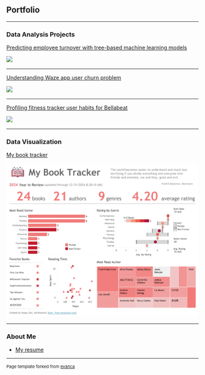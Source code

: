 ## Portfolio

---

### Data Analysis Projects 

[Predicting employee turnover with tree-based machine learning models](/sample_page.md)

<img src="images/dummy_thumbnail.jpg?raw=true"/>

---
[Understanding Waze app user churn problem](/pdf/sample_presentation.pdf)

<img src="images/dummy_thumbnail.jpg?raw=true"/>

---
[Profiling fitness tracker user habits for Bellabeat](http://example.com/)

<img src="images/dummy_thumbnail.jpg?raw=true"/>

---

### Data Visualization

[My book tracker](https://public.tableau.com/views/BookTracker_17344279001240/Dashboard1?:language=en-US&:sid=&:redirect=auth&:display_count=n&:origin=viz_share_link)

<img src="images/book_tracker_thumbnail.png?raw=true"/>

---

### About Me

- [My resume](/resume/resume.pdf)

---
<p style="font-size:11px">Page template forked from <a href="https://github.com/evanca/quick-portfolio">evanca</a></p>
<!-- Remove above link if you don't want to attribute -->
